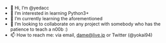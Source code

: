 - 👋 Hi, I’m @yedacc
- 👀 I’m interested in learning Python3+
- 🌱 I’m currently learning the aforementioned
- 💞️ I’m looking to collaborate on any project with somebody who has the patience to teach a n00b :)
- 📫 How to reach me: via email, dame@live.jp or Twitter (@yokai94)

